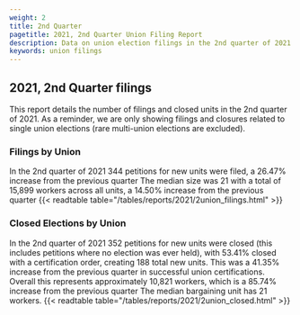 ```yaml
---
weight: 2
title: 2nd Quarter
pagetitle: 2021, 2nd Quarter Union Filing Report
description: Data on union election filings in the 2nd quarter of 2021
keywords: union filings
---
```


## 2021, 2nd Quarter filings

This report details the number of filings and closed units in the 2nd quarter of 2021. As a reminder, we are only showing filings and closures related to single union elections (rare multi-union elections are excluded).

### Filings by Union
In the 2nd quarter of 2021 344 petitions for new units were filed, a 26.47% increase from the previous quarter The median size was 21 with a total of 15,899 workers across all units, a 14.50% increase from the previous quarter
{{< readtable table="/tables/reports/2021/2union_filings.html" >}}

### Closed Elections by Union
In the 2nd quarter of 2021 352 petitions for new units were closed (this includes petitions where no election was ever held), with 53.41% closed with a certification order, creating 188 total new units. This was a 41.35% increase from the previous quarter in successful union certifications. Overall this represents approximately 10,821 workers, which is a 85.74% increase from the previous quarter The median bargaining unit has 21 workers.
{{< readtable table="/tables/reports/2021/2union_closed.html" >}}
